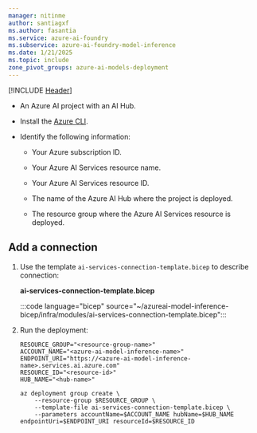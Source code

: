 ```yaml
---
manager: nitinme
author: santiagxf
ms.author: fasantia 
ms.service: azure-ai-foundry
ms.subservice: azure-ai-foundry-model-inference
ms.date: 1/21/2025
ms.topic: include
zone_pivot_groups: azure-ai-models-deployment
---
```


[!INCLUDE [Header](intro.md)]

* An Azure AI project with an AI Hub.

* Install the [Azure CLI](/cli/azure/).

* Identify the following information:

  * Your Azure subscription ID.

  * Your Azure AI Services resource name.
  
  * Your Azure AI Services resource ID.
  
  * The name of the Azure AI Hub where the project is deployed.

  * The resource group where the Azure AI Services resource is deployed.

## Add a connection

1. Use the template `ai-services-connection-template.bicep` to describe connection:

    __ai-services-connection-template.bicep__

    :::code language="bicep" source="~/azureai-model-inference-bicep/infra/modules/ai-services-connection-template.bicep":::

4. Run the deployment:

    ```azurecli
    RESOURCE_GROUP="<resource-group-name>"
    ACCOUNT_NAME="<azure-ai-model-inference-name>" 
    ENDPOINT_URI="https://<azure-ai-model-inference-name>.services.ai.azure.com"
    RESOURCE_ID="<resource-id>"
    HUB_NAME="<hub-name>"
    
    az deployment group create \
        --resource-group $RESOURCE_GROUP \
        --template-file ai-services-connection-template.bicep \
        --parameters accountName=$ACCOUNT_NAME hubName=$HUB_NAME endpointUri=$ENDPOINT_URI resourceId=$RESOURCE_ID
    ```

